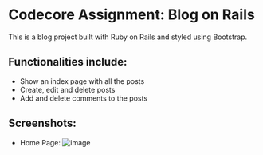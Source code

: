 # Codecore Assignment: Blog on Rails

This is a blog project built with Ruby on Rails and styled using Bootstrap. 

## Functionalities include:

* Show an index page with all the posts
* Create, edit and delete posts
* Add and delete comments to the posts

## Screenshots:
- Home Page:
![image](https://user-images.githubusercontent.com/71687298/189970301-d9b0d7df-001d-45a4-8c3c-bcfa7404a10c.PNG)
